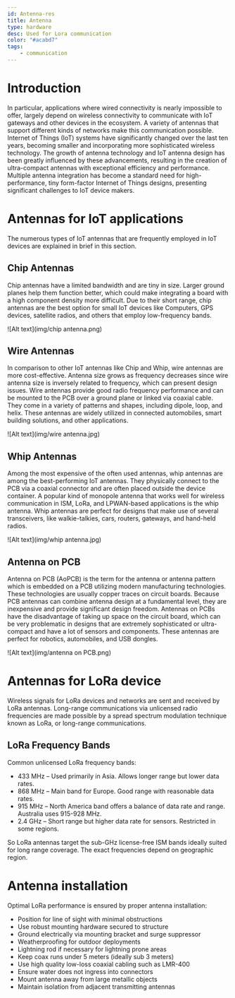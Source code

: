 ```yaml
---
id: Antenna-res
title: Antenna
type: hardware
desc: Used for Lora communication
color: "#acabd7"
tags:
    - communication
---
```


# Introduction

In particular, applications where wired connectivity is nearly impossible to offer, largely depend on wireless connectivity to communicate with IoT gateways and other devices in the ecosystem. A variety of antennas that support different kinds of networks make this communication possible. Internet of Things (IoT) systems have significantly changed over the last ten years, becoming smaller and incorporating more sophisticated wireless technology. The growth of antenna technology and IoT antenna design has been greatly influenced by these advancements, resulting in the creation of ultra-compact antennas with exceptional efficiency and performance. Multiple antenna integration has become a standard need for high-performance, tiny form-factor Internet of Things designs, presenting significant challenges to IoT device makers.


# Antennas for IoT applications
The numerous types of IoT antennas that are frequently employed in IoT devices are explained in brief in this section.

## Chip Antennas
Chip antennas have a limited bandwidth and are tiny in size. Larger ground planes help them function better, which could make integrating a board with a high component density more difficult. Due to their short range, chip antennas are the best option for small IoT devices like Computers, GPS devices, satellite radios, and others that employ low-frequency bands.

![Alt text](img/chip antenna.png)

## Wire Antennas
In comparison to other IoT antennas like Chip and Whip, wire antennas are more cost-effective. Antenna size grows as frequency decreases since wire antenna size is inversely related to frequency, which can present design issues. Wire antennas provide good radio frequency performance and can be mounted to the PCB over a ground plane or linked via coaxial cable. They come in a variety of patterns and shapes, including dipole, loop, and helix. These antennas are widely utilized in connected automobiles, smart building solutions, and other applications.

![Alt text](img/wire antenna.jpg)

## Whip Antennas

Among the most expensive of the often used antennas, whip antennas are among the best-performing IoT antennas. They physically connect to the PCB via a coaxial connector and are often placed outside the device container. A popular kind of monopole antenna that works well for wireless communication in ISM, LoRa, and LPWAN-based applications is the whip antenna. Whip antennas are perfect for designs that make use of several transceivers, like walkie-talkies, cars, routers, gateways, and hand-held radios.

![Alt text](img/whip antenna.jpg)

## Antenna on PCB
Antenna on PCB (AoPCB) is the term for the antenna or antenna pattern which is embedded on a PCB utilizing modern manufacturing technologies. These technologies are usually copper traces on circuit boards. Because PCB antennas can combine antenna design at a fundamental level, they are inexpensive and provide significant design freedom. Antennas on PCBs have the disadvantage of taking up space on the circuit board, which can be very problematic in designs that are extremely sophisticated or ultra-compact and have a lot of sensors and components. These antennas are perfect for robotics, automobiles, and USB dongles.

![Alt text](img/antenna on PCB.png)


# Antennas for LoRa device


Wireless signals for LoRa devices and networks are sent and received by LoRa antennas. Long-range communications via unlicensed radio frequencies are made possible by a spread spectrum modulation technique known as LoRa, or long-range communications.

## LoRa Frequency Bands

Common unlicensed LoRa frequency bands:
- 433 MHz – Used primarily in Asia. Allows longer range but lower data rates.
- 868 MHz – Main band for Europe. Good range with reasonable data rates.
- 915 MHz – North America band offers a balance of data rate and range. Australia uses 915-928 MHz.
- 2.4 GHz – Short range but higher data rate for sensors. Restricted in some regions.

So LoRa antennas target the sub-GHz license-free ISM bands ideally suited for long range coverage. The exact frequencies depend on geographic region.

# Antenna installation

Optimal LoRa performance is ensured by proper antenna installation:
- Position for line of sight with minimal obstructions
- Use robust mounting hardware secured to structure
- Ground electrically via mounting bracket and surge suppressor
- Weatherproofing for outdoor deployments
- Lightning rod if necessary for lightning prone areas
- Keep coax runs under 5 meters (ideally sub 3 meters)
- Use high quality low-loss coaxial cabling such as LMR-400
- Ensure water does not ingress into connectors
- Mount antenna away from large metallic objects
- Maintain isolation from adjacent transmitting antennas
